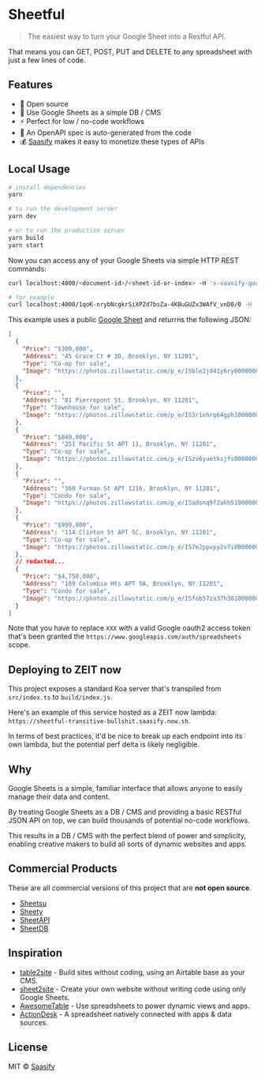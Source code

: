 # Sheetful

> The easiest way to turn your Google Sheet into a Restful API.

That means you can GET, POST, PUT and DELETE to any spreadsheet with just a few lines of code.

## Features

- 💯 Open source
- 💪 Use Google Sheets as a simple DB / CMS
- ⚡ Perfect for low / no-code workflows
- 🤖 An OpenAPI spec is auto-generated from the code
- 💰 [Saasify](https://saasify.sh) makes it easy to monetize these types of APIs

## Local Usage

```bash
# install dependencies
yarn
```

```bash
# to run the development server
yarn dev

# or to run the production server
yarn build
yarn start
```

Now you can access any of your Google Sheets via simple HTTP REST commands:

```bash
curl localhost:4000/<document-id>/<sheet-id-or-index> -H 'x-saasify-google-auth-access-token: XXX' | jq .

# for example
curl localhost:4000/1qoK-nrybNcgkrSiXPZd7bsZa-4KBuGUZx3WAfV_vnD0/0 -H 'x-saasify-google-auth-access-token: XXX' | jq .
```

This example uses a public [Google Sheet](https://docs.google.com/spreadsheets/d/1qoK-nrybNcgkrSiXPZd7bsZa-4KBuGUZx3WAfV_vnD0) and returrns the following JSON:

```json
[
  {
    "Price": "$300,000",
    "Address": "45 Grace Ct # 3D, Brooklyn, NY 11201",
    "Type": "Co-op for sale",
    "Image": "https://photos.zillowstatic.com/p_e/ISble2jd41y6ry0000000000.jpg"
  },
  {
    "Price": "",
    "Address": "81 Pierrepont St, Brooklyn, NY 11201",
    "Type": "Townhouse for sale",
    "Image": "https://photos.zillowstatic.com/p_e/IS3r1ehrg64gph1000000000.jpg"
  },
  {
    "Price": "$849,000",
    "Address": "251 Pacific St APT 11, Brooklyn, NY 11201",
    "Type": "Co-op for sale",
    "Image": "https://photos.zillowstatic.com/p_e/ISzv6yuetksjfs0000000000.jpg"
  },
  {
    "Price": "",
    "Address": "360 Furman St APT 1216, Brooklyn, NY 11201",
    "Type": "Condo for sale",
    "Image": "https://photos.zillowstatic.com/p_e/ISadsnq9f2ahh51000000000.jpg"
  },
  {
    "Price": "$999,000",
    "Address": "114 Clinton St APT 5C, Brooklyn, NY 11201",
    "Type": "Co-op for sale",
    "Image": "https://photos.zillowstatic.com/p_e/IS7e2ppvpy2v7i0000000000.jpg"
  },
  // redacted...
  {
    "Price": "$4,750,000",
    "Address": "169 Columbia Hts APT 5A, Brooklyn, NY 11201",
    "Type": "Condo for sale",
    "Image": "https://photos.zillowstatic.com/p_e/ISfob57za37h381000000000.jpg"
  }
]
```

Note that you have to replace `XXX` with a valid Google oauth2 access token that's been granted the `https://www.googleapis.com/auth/spreadsheets` scope.

## Deploying to ZEIT now

This project exposes a standard Koa server that's transpiled from `src/index.ts` to `build/index.js`.

Here's an example of this service hosted as a ZEIT now lambda: `https://sheetful-transitive-bullshit.saasify.now.sh`.

In terms of best practices, it'd be nice to break up each endpoint into its own lambda, but the potential perf delta is likely negligible.

## Why

Google Sheets is a simple, familiar interface that allows anyone to easily manage their data and content.

By treating Google Sheets as a DB / CMS and providing a basic RESTful JSON API on top, we can build thousands of potential no-code workflows.

This results in a DB / CMS with the perfect blend of power and simplicity, enabling creative makers to build all sorts of dynamic websites and apps.

## Commercial Products

These are all commercial versions of this project that are **not open source**.

- [Sheetsu](https://sheetsu.com)
- [Sheety](https://sheety.co)
- [SheetAPI](https://sheetapi.co)
- [SheetDB](https://sheetdb.io)

## Inspiration

- [table2site](https://table2site.com) - Build sites without coding, using an Airtable base as your CMS.
- [sheet2site](https://sheet2site.com) - Create your own website without writing code using only Google Sheets.
- [AwesomeTable](https://awesome-table.com) - Use spreadsheets to power dynamic views and apps.
- [ActionDesk](https://www.actiondesk.io) - A spreadsheet natively connected with apps & data sources.

## License

MIT © [Saasify](https://saasify.sh)
